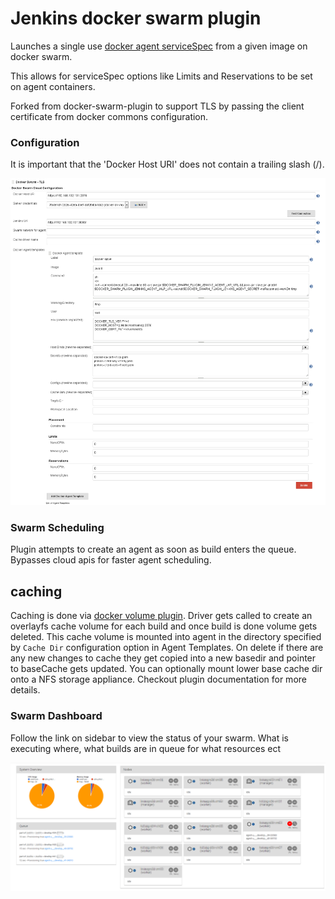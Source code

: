 # Jenkins docker swarm plugin

Launches a single use [docker agent serviceSpec](https://docs.docker.com/engine/swarm/how-swarm-mode-works/services/) from a given image on docker swarm.

This allows for serviceSpec options like Limits and Reservations to be set on agent containers.

Forked from docker-swarm-plugin to support TLS by passing the client certificate from docker commons configuration.

### Configuration

It is important that the 'Docker Host URI' does not contain a trailing slash (/).

![configuration](https://raw.githubusercontent.com/jenkinsci/docker-swarm-plugin/master/docs/images/configuration.png "Configuration")

### Swarm Scheduling

Plugin attempts to create an agent as soon as build enters the queue. Bypasses cloud apis for faster agent scheduling.

## caching
 Caching is done via [docker volume plugin](https://github.com/suryagaddipati/docker-cache-volume-plugin).
 Driver gets called to create an overlayfs cache volume  for each build and once build is done volume gets deleted. This cache volume is mounted into agent in the directory specified by `Cache Dir` configuration option in Agent Templates.  On delete if there are any new changes to cache they get copied into a new basedir and pointer to baseCache gets updated. You can optionally mount lower base cache dir onto a NFS storage appliance.  Checkout plugin documentation for more details.

### Swarm Dashboard

Follow the link on sidebar to view the status of your swarm. What is executing where, what builds are in queue for what resources ect

![dashboard](https://raw.githubusercontent.com/jenkinsci/docker-swarm-plugin/master/docs/images/dashboard.png "Dashboard")
